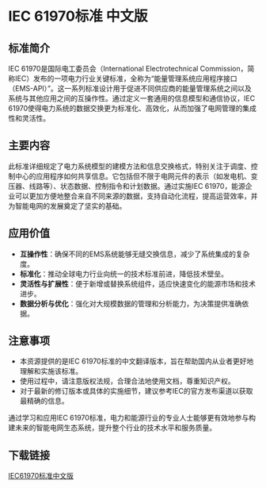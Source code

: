 # IEC 61970标准 中文版

## 标准简介

IEC 61970是国际电工委员会（International Electrotechnical Commission，简称IEC）发布的一项电力行业关键标准，全称为“能量管理系统应用程序接口（EMS-API）”。这一系列标准设计用于促进不同供应商的能量管理系统之间以及系统与其他应用之间的互操作性。通过定义一套通用的信息模型和通信协议，IEC 61970使得电力系统的数据交换更为标准化、高效化，从而加强了电网管理的集成性和灵活性。

## 主要内容

此标准详细规定了电力系统模型的建模方法和信息交换格式，特别关注于调度、控制中心的应用程序如何共享信息。它包括但不限于电网元件的表示（如发电机、变压器、线路等）、状态数据、控制指令和计划数据。通过实施IEC 61970，能源企业可以更加方便地整合来自不同来源的数据，支持自动化流程，提高运营效率，并为智能电网的发展奠定了坚实的基础。

## 应用价值

- **互操作性**：确保不同的EMS系统能够无缝交换信息，减少了系统集成的复杂度。
- **标准化**：推动全球电力行业向统一的技术标准前进，降低技术壁垒。
- **灵活性与扩展性**：便于新增或替换系统组件，适应快速变化的能源市场和技术进步。
- **数据分析与优化**：强化对大规模数据的管理和分析能力，为决策提供准确依据。

## 注意事项

- 本资源提供的是IEC 61970标准的中文翻译版本，旨在帮助国内从业者更好地理解和实施该标准。
- 使用过程中，请注意版权法规，合理合法地使用文档，尊重知识产权。
- 对于最新的修订版本或具体的实施细节，建议参考IEC的官方发布渠道以获取最精确的信息。

通过学习和应用IEC 61970标准，电力和能源行业的专业人士能够更有效地参与构建未来的智能电网生态系统，提升整个行业的技术水平和服务质量。

## 下载链接

[IEC61970标准中文版](https://pan.quark.cn/s/71dbc2b7b85d)
